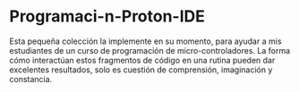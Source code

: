 # Programaci-n-Proton-IDE
Esta pequeña colección la implemente en su momento, para ayudar a mis estudiantes de un curso de programación de micro-controladores. La forma cómo interactúan estos fragmentos de código en una rutina pueden dar excelentes resultados, solo es cuestión de comprensión, imaginación y constancia.
